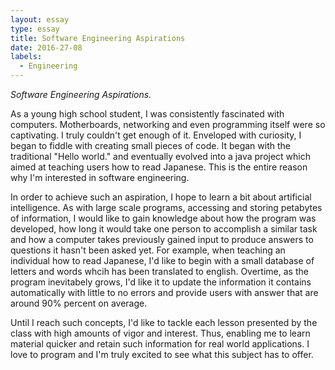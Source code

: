 ```yaml
---
layout: essay
type: essay
title: Software Engineering Aspirations
date: 2016-27-08
labels:
  - Engineering
---
```


*Software Engineering Aspirations.*

As a young high school student, I was consistently fascinated with computers.  Motherboards, networking and even programming itself were so captivating.  I truly couldn't get enough of it.  Enveloped with curiosity, I began to fiddle with creating small pieces of code.  It began with the traditional "Hello world." and eventually evolved into a java project which aimed at teaching users how to read Japanese. This is the entire reason why I'm interested in software engineering.

In order to achieve such an aspiration, I hope to learn a bit about artificial intelligence.  As with large scale programs, accessing and storing petabytes of information, I would like to gain knowledge about how the program was developed, how long it would take one person to accomplish a similar task and how a computer takes previously gained input to produce answers to questions it hasn't been asked yet.  For example, when teaching an individual how to read Japanese, I'd like to begin with a small database of letters and words whcih has been translated to english.  Overtime, as the program inevitabely grows, I'd like it to update the information it contains automatically with little to no errors and provide users with answer that are around 90% percent on average.

Until I reach such concepts, I'd like to tackle each lesson presented by the class with high amounts of vigor and interest.  Thus, enabling me to learn material quicker and retain such information for real world applications.  I love to program and I'm truly excited to see what this subject has to offer. 
